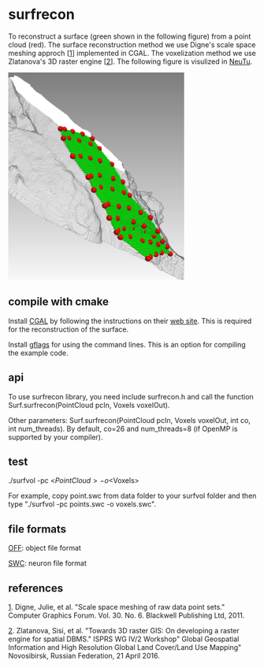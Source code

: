 # surfrecon

To reconstruct a surface (green shown in the following figure) from a point cloud (red). The surface reconstruction method we use Digne's scale space meshing approch [[1][]] implemented in CGAL. The voxelization method we use Zlatanova's 3D raster engine [[2][]]. The following figure is visulized in [NeuTu][].

![Picture](data/surfrecon1.png)

## compile with cmake

Install [CGAL][] by following the instructions on their [web site][CGAL]. This is required for the reconstruction of the surface.

Install [gflags][] for using the command lines. This is an option for compiling the example code.

## api

To use surfrecon library, you need include surfrecon.h and call the function Surf.surfrecon(PointCloud pcIn, Voxels voxelOut).

Other parameters: Surf.surfrecon(PointCloud pcIn, Voxels voxelOut, int co, int num_threads). By default, co=26 and num_threads=8 (if OpenMP is supported by your compiler).

## test

./surfvol -pc <$PointCloud> -o <$Voxels>

For example, copy point.swc from data folder to your surfvol folder and then type "./surfvol -pc points.swc -o voxels.swc".

## file formats

[OFF][]: object file format

[SWC][]: neuron file format

## references

[1]. Digne, Julie, et al. "Scale space meshing of raw data point sets." Computer Graphics Forum. Vol. 30. No. 6. Blackwell Publishing Ltd, 2011.

[2]. Zlatanova, Sisi, et al. "Towards 3D raster GIS: On developing a raster engine for spatial DBMS." ISPRS WG IV/2 Workshop" Global Geospatial Information and High Resolution Global Land Cover/Land Use Mapping" Novosibirsk, Russian Federation, 21 April 2016.

[NeuTu]:http://www.neutracing.com
[CGAL]: http://www.cgal.org
[gflags]: https://github.com/gflags/gflags
[OFF]: http://www.geomview.org/docs/html/OFF.html#OFF
[SWC]: http://www.neuronland.org/NLMorphologyConverter/MorphologyFormats/SWC/Spec.html
[1]: http://www.ingentaconnect.com/content/bpl/cgf/2011/00000030/00000006/art00003
[2]: http://www.sciencedirect.com/science/article/pii/S2215016116000029
